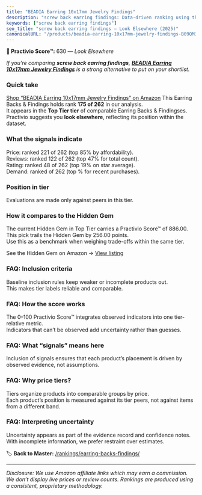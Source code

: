 ```yaml
---
title: "BEADIA Earring 10x17mm Jewelry Findings"
description: "screw back earring findings: Data-driven ranking using the Practivio Score™. Positioned by quality, value, demand, findability, momentum."
keywords: ["screw back earring findings"]
seo_title: "screw back earring findings — Look Elsewhere (2025)"
canonicalURL: "/products/beadia-earring-10x17mm-jewelry-findings-B09QM3212C/"
---
```


**🚫 Practivio Score™:** 630 — _Look Elsewhere_


*If you're comparing **screw back earring findings**, **[BEADIA Earring 10x17mm Jewelry Findings](https://www.amazon.com/dp/B09QM3212C?tag=practivio-20)** is a strong alternative to put on your shortlist.*
### Quick take
[Shop “BEADIA Earring 10x17mm Jewelry Findings” on Amazon](https://www.amazon.com/dp/B09QM3212C?tag=practivio-20)
This Earring Backs & Findings holds rank **175 of 262** in our analysis.  
It appears in the **Top Tier tier** of comparable Earring Backs & Findingses.  
Practivio suggests you **look elsewhere**, reflecting its position within the dataset.

### What the signals indicate
Price: ranked 221 of 262 (top 85% by affordability).  
Reviews: ranked 122 of 262 (top 47% for total count).  
Rating: ranked 48 of 262 (top 19% on star average).  
Demand: ranked  of 262 (top % for recent purchases).

### Position in tier
Evaluations are made only against peers in this tier.

### How it compares to the Hidden Gem
The current Hidden Gem in Top Tier carries a Practivio Score™ of 886.00.  
This pick trails the Hidden Gem by 256.00 points.  
Use this as a benchmark when weighing trade-offs within the same tier.  

See the Hidden Gem on Amazon → [View listing](https://www.amazon.com/dp/B07N1PQR8D?tag=practivio-20)

### FAQ: Inclusion criteria
Baseline inclusion rules keep weaker or incomplete products out.  
This makes tier labels reliable and comparable.

### FAQ: How the score works
The 0–100 Practivio Score™ integrates observed indicators into one tier-relative metric.  
Indicators that can’t be observed add uncertainty rather than guesses.

### FAQ: What “signals” means here
Inclusion of signals ensures that each product’s placement is driven by observed evidence, not assumptions.

### FAQ: Why price tiers?
Tiers organize products into comparable groups by price.  
Each product’s position is measured against its tier peers, not against items from a different band.

### FAQ: Interpreting uncertainty
Uncertainty appears as part of the evidence record and confidence notes.  
With incomplete information, we prefer restraint over estimates.


🏷️ **Back to Master:** [/rankings/earring-backs-findings/](/rankings/earring-backs-findings/)

---
_Disclosure: We use Amazon affiliate links which may earn a commission. We don’t display live prices or review counts. Rankings are produced using a consistent, proprietary methodology._
